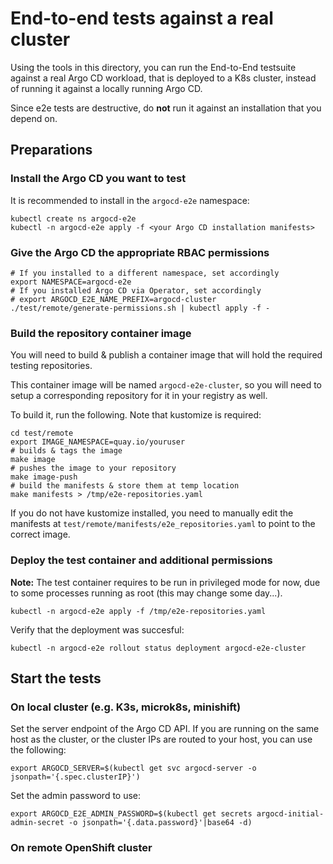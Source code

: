 # End-to-end tests against a real cluster

Using the tools in this directory, you can run the End-to-End testsuite against
a real Argo CD workload, that is deployed to a K8s cluster, instead of running
it against a locally running Argo CD.

Since e2e tests are destructive, do **not** run it against an installation that
you depend on.

## Preparations

### Install the Argo CD you want to test

It is recommended to install in the `argocd-e2e` namespace:

```shell
kubectl create ns argocd-e2e
kubectl -n argocd-e2e apply -f <your Argo CD installation manifests>
```

### Give the Argo CD the appropriate RBAC permissions

```shell
# If you installed to a different namespace, set accordingly
export NAMESPACE=argocd-e2e
# If you installed Argo CD via Operator, set accordingly
# export ARGOCD_E2E_NAME_PREFIX=argocd-cluster
./test/remote/generate-permissions.sh | kubectl apply -f -
```

### Build the repository container image

You will need to build & publish a container image that will hold the required
testing repositories.

This container image will be named `argocd-e2e-cluster`, so you will need to
setup a corresponding repository for it in your registry as well.

To build it, run the following. Note that kustomize is required:

```shell
cd test/remote
export IMAGE_NAMESPACE=quay.io/youruser
# builds & tags the image
make image
# pushes the image to your repository
make image-push
# build the manifests & store them at temp location
make manifests > /tmp/e2e-repositories.yaml
```

If you do not have kustomize installed, you need to manually edit the manifests
at `test/remote/manifests/e2e_repositories.yaml` to point to the correct image.

### Deploy the test container and additional permissions

**Note:** The test container requires to be run in privileged mode for now, due
to some processes running as root (this may change some day...).

```shell
kubectl -n argocd-e2e apply -f /tmp/e2e-repositories.yaml
```

Verify that the deployment was succesful:

```shell
kubectl -n argocd-e2e rollout status deployment argocd-e2e-cluster
```

## Start the tests

### On local cluster (e.g. K3s, microk8s, minishift)

Set the server endpoint of the Argo CD API. If you are running on the same host
as the cluster, or the cluster IPs are routed to your host, you can use the
following:

```shell
export ARGOCD_SERVER=$(kubectl get svc argocd-server -o jsonpath='{.spec.clusterIP}')
```

Set the admin password to use:

```shell
export ARGOCD_E2E_ADMIN_PASSWORD=$(kubectl get secrets argocd-initial-admin-secret -o jsonpath='{.data.password}'|base64 -d)
```

### On remote OpenShift cluster


